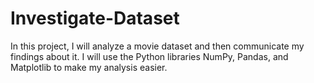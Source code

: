 # Investigate-Dataset
In this project, I will analyze a movie dataset and then communicate my findings about it. I will use the Python libraries NumPy, Pandas, and Matplotlib to make my analysis easier.
